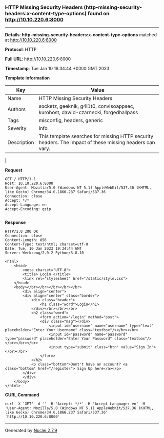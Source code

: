 ### HTTP Missing Security Headers (http-missing-security-headers:x-content-type-options) found on http://10.10.220.6:8000
---
**Details**: **http-missing-security-headers:x-content-type-options**  matched at http://10.10.220.6:8000

**Protocol**: HTTP

**Full URL**: http://10.10.220.6:8000

**Timestamp**: Tue Jan 10 19:34:44 +0000 GMT 2023

**Template Information**

| Key | Value |
|---|---|
| Name | HTTP Missing Security Headers |
| Authors | socketz, geeknik, g4l1t0, convisoappsec, kurohost, dawid-czarnecki, forgedhallpass |
| Tags | misconfig, headers, generic |
| Severity | info |
| Description | This template searches for missing HTTP security headers. The impact of these missing headers can vary.
 |

**Request**
```http
GET / HTTP/1.1
Host: 10.10.220.6:8000
User-Agent: Mozilla/5.0 (Windows NT 5.1) AppleWebKit/537.36 (KHTML, like Gecko) Chrome/34.0.1866.237 Safari/537.36
Connection: close
Accept: */*
Accept-Language: en
Accept-Encoding: gzip


```

**Response**
```http
HTTP/1.0 200 OK
Connection: close
Content-Length: 856
Content-Type: text/html; charset=utf-8
Date: Tue, 10 Jan 2023 19:34:44 GMT
Server: Werkzeug/2.0.2 Python/3.8.10

<html>
	<head>
		<meta charset="UTF-8">
		<title> Login </title>
		<link rel="stylesheet" href="/static/style.css">		
	</head>
	<body></br></br></br></br></br>
		<div align="center">
		<div align="center" class="border">
			<div class="header">
				<h1 class="word">Login</h1>
			</div></br></br></br>
			<h2 class="word">
				<form action="/login" method="post">
				<div class="msg"></div>
					<input id="username" name="username" type="text" placeholder="Enter Your Username" class="textbox"/></br></br>
					<input id="password" name="password" type="password" placeholder="Enter Your Password" class="textbox"/></br></br></br>
					<input type="submit" class="btn" value="Sign In"></br></br>
				</form>
			</h2>
			<p class="bottom">Dont't have an account? <a class="bottom" href="/register"> Sign Up here</a></p>
		</div>
		</div>
	</body>
</html>

```


**CURL Command**
```
curl -X 'GET' -d '' -H 'Accept: */*' -H 'Accept-Language: en' -H 'User-Agent: Mozilla/5.0 (Windows NT 5.1) AppleWebKit/537.36 (KHTML, like Gecko) Chrome/34.0.1866.237 Safari/537.36' 'http://10.10.220.6:8000'
```
---
Generated by [Nuclei 2.7.9](https://github.com/projectdiscovery/nuclei)